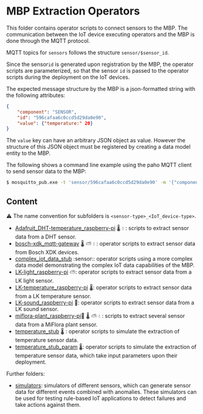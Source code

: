 # MBP Extraction Operators

This folder contains operator scripts to connect sensors to the MBP. The communication between the IoT device executing operators and the MBP is done through the MQTT protocol. 

MQTT topics for `sensors` follows the structure `sensor/$sensor_id`. 

Since the sensor`id` is generated upon registration by the MBP, the operator scripts are parameterized, so that the sensor `id` is passed to the operator scripts during the deployment on the IoT devices.

The expected message structure by the MBP is a json-formatted string with the following attributes:
```json
{
	"component": "SENSOR", 
	"id": "596cafaa6c0ccd5d29da0e90", 
	"value": {"temperature:" 20}
}
```
The `value` key can have an arbitrary JSON object as value. However the structure of this JSON object must be registered by creating a data model entity to the MBP.

The following shows a command line example using the paho MQTT client to send sensor data to the MBP: 

```bash
$ mosquitto_pub.exe -t 'sensor/596cafaa6c0ccd5d29da0e90' -m '{"component":"SENSOR","id":"596cafaa6c0ccd5d29da0e90","value":20}'
```



## Content

:warning: The name convention for subfolders is `<sensor-type>_<IoT_device-type>`.

- [Adafruit_DHT-temperature_raspberry-pi](Adafruit_DHT-temperature_raspberry-pi) :thermometer: :droplet: : scripts to extract sensor data from a DHT sensor. 
- [bosch-xdk_mqtt-gateway](bosch-xdk_mqtt-gateway) :thermometer: :partly_sunny: :droplet: : operator scripts to extract sensor data from Bosch XDK devices.
- [complex_iot_data_stub](complex_iot_data_stub) :sensor:: operator scripts using a more complex data model demonstrating the complex IoT data capabilities of the MBP.
- [LK-light_raspberry-pi](LK-light_raspberry-pi) :partly_sunny:: operator scripts to extract sensor data from a LK light sensor.
- [LK-temperature_raspberry-pi](LK-temperature_raspberry-pi) :thermometer:: operator scripts to extract sensor data from a LK temperature sensor.
- [LK-sound_raspberry-pi](LK-sound_raspberry-pi) :microphone:: operator scripts to extract sensor data from a LK sound sensor.
-  [miflora-plant_raspberry-pi](miflora-plant_raspberry-pi):seedling: :thermometer: :partly_sunny: :droplet: : scripts to extract several sensor data from a MiFlora plant sensor.
- [temperature_stub](temperature_stub) :thermometer: : operator scripts to simulate the extraction of temperature sensor data. 
- [temperature_stub_param](temperature_stub_param) :thermometer:: operator scripts to simulate the extraction of temperature sensor data, which take input parameters upon their deployment. 

Further folders:

* [simulators](simulators): simulators of different sensors, which can generate sensor data for different events combined with anomalies. These simulators can be used for testing rule-based IoT applications to detect failures and take actions against them.